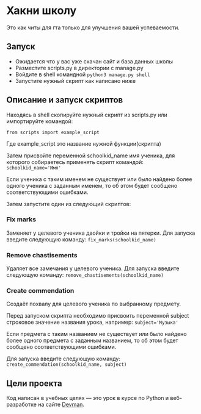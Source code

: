 # Хакни школу

Это как читы для гта только для улучшения вашей успеваемости.

## Запуск

- Ожидается что у вас уже скачан сайт и база данных школы
- Разместите scripts.py в директории с manage.py
- Войдите в shell командной  ```python3 manage.py shell```
- Запустите нужный скрипт как написано ниже

## Описание и запуск скриптов

Находясь в shell скопируйте нужный скрипт из scripts.py или импортируйте командой:

```from scripts import example_script```

Где example_script это название нужной функции(скрипта)

Затем присвойте переменной schoolkid_name имя ученика, для
которого собираетесь применять скрипт командой:
```schoolkid_name='Имя'```

Если ученика с таким именем не существует или было найдено более одного
ученика с заданным именем, то об этом будет сообщено соответствующими ошибками.

Затем запустите один из следующий скриптов:
### Fix marks
Заменяет у целевого ученика двойки и тройки на пятерки.
Для запуска введите следующую команду:
```fix_marks(schoolkid_name)```

### Remove chastisements
Удаляет все замечания у целевого ученика.
Для запуска введите следующую команду:
```remove_chastisements(schoolkid_name)```

### Create commendation
Создаёт похвалу для целевого ученика по выбранному предмету.

Перед запуском скрипта необходимо присвоить переменной subject строковое значение
названия урока, например:
```subject='Музыка'```

Если предмета с таким названием не существует или было найдено более одного
предмета с заданным названием, то об этом будет сообщено соответствующими ошибками.

Для запуска введите следующую команду:
```create_commendation(schoolkid_name, subject)```


## Цели проекта

Код написан в учебных целях — это урок в курсе по Python и веб-разработке на сайте [Devman](https://dvmn.org).
